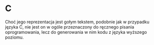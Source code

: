 
C
=
  
Choć jego reprezentacja jest gołym tekstem, podobnie jak w przypadku języka C, nie jest on w ogóle przeznaczony do ręcznego pisania oprogramowania, lecz do generowania w nim kodu z języka wyższego poziomu.
  
